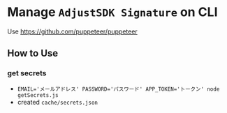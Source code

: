 # Manage `AdjustSDK Signature` on CLI

Use https://github.com/puppeteer/puppeteer

## How to Use

### get secrets
  - `EMAIL='メールアドレス' PASSWORD='パスワード' APP_TOKEN='トークン' node getSecrets.js`
  - created `cache/secrets.json`